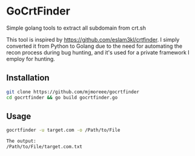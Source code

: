 # GoCrtFinder
Simple golang tools to extract all subdomain from crt.sh

This tool is inspired by https://github.com/eslam3kl/crtfinder. I simply converted it from Python to Golang due to the need for automating the recon process during bug hunting, and it's used for a private framework I employ for hunting.

## Installation
```Bash
git clone https://github.com/mjmoreee/gocrtfinder
cd gocrtfinder && go build gocrtfinder.go
```

## Usage
```Bash
gocrtfinder -u target.com -o /Path/to/File

The output:
/Path/to/File/target.com.txt
```
